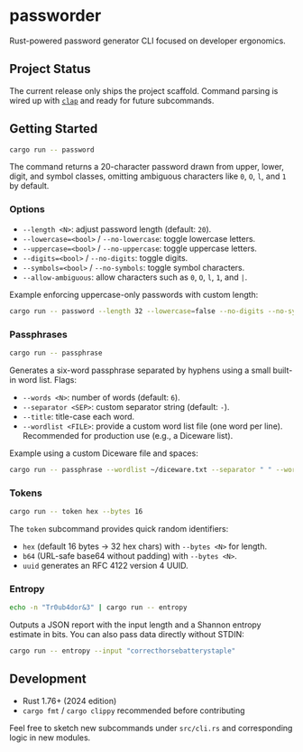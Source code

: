 # passworder

Rust-powered password generator CLI focused on developer ergonomics.

## Project Status

The current release only ships the project scaffold. Command parsing is wired up with [`clap`](https://github.com/clap-rs/clap) and ready for future subcommands.

## Getting Started

```bash
cargo run -- password
```

The command returns a 20-character password drawn from upper, lower, digit, and symbol classes, omitting ambiguous characters like `0`, `O`, `l`, and `1` by default.

### Options

- `--length <N>`: adjust password length (default: `20`).
- `--lowercase=<bool>` / `--no-lowercase`: toggle lowercase letters.
- `--uppercase=<bool>` / `--no-uppercase`: toggle uppercase letters.
- `--digits=<bool>` / `--no-digits`: toggle digits.
- `--symbols=<bool>` / `--no-symbols`: toggle symbol characters.
- `--allow-ambiguous`: allow characters such as `0`, `O`, `l`, `1`, and `|`.

Example enforcing uppercase-only passwords with custom length:

```bash
cargo run -- password --length 32 --lowercase=false --no-digits --no-symbols
```

### Passphrases

```bash
cargo run -- passphrase
```

Generates a six-word passphrase separated by hyphens using a small built-in word list. Flags:

- `--words <N>`: number of words (default: `6`).
- `--separator <SEP>`: custom separator string (default: `-`).
- `--title`: title-case each word.
- `--wordlist <FILE>`: provide a custom word list file (one word per line). Recommended for production use (e.g., a Diceware list).

Example using a custom Diceware file and spaces:

```bash
cargo run -- passphrase --wordlist ~/diceware.txt --separator " " --words 8 --title
```

### Tokens

```bash
cargo run -- token hex --bytes 16
```

The `token` subcommand provides quick random identifiers:

- `hex` (default 16 bytes → 32 hex chars) with `--bytes <N>` for length.
- `b64` (URL-safe base64 without padding) with `--bytes <N>`.
- `uuid` generates an RFC 4122 version 4 UUID.

### Entropy

```bash
echo -n "Tr0ub4dor&3" | cargo run -- entropy
```

Outputs a JSON report with the input length and a Shannon entropy estimate in bits. You can also pass data directly without STDIN:

```bash
cargo run -- entropy --input "correcthorsebatterystaple"
```

## Development

- Rust 1.76+ (2024 edition)
- `cargo fmt` / `cargo clippy` recommended before contributing

Feel free to sketch new subcommands under `src/cli.rs` and corresponding logic in new modules.
